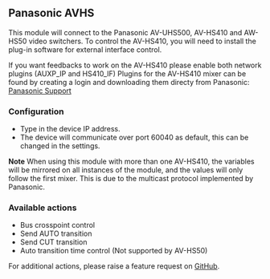 ## Panasonic AVHS

This module will connect to the Panasonic AV-UHS500, AV-HS410 and AW-HS50 video switchers. To control the AV-HS410, you will need to install the plug-in software for external interface control.

If you want feedbacks to work on the AV-HS410 please enable both network plugins (AUXP_IP and HS410_IF)
Plugins for the AV-HS410 mixer can be found by creating a login and downloading them directy from Panasonic: [Panasonic Support](https://eww.pass.panasonic.co.jp/p2ui/guest/TopLogin.do?lang=en&category=pav)

### Configuration

- Type in the device IP address.
- The device will communicate over port 60040 as default, this can be changed in the settings.

**Note** When using this module with more than one AV-HS410, the variables will be mirrored on all instances of the module, and the values will only follow the first mixer. This is due to the multicast protocol implemented by Panasonic.

### Available actions

- Bus crosspoint control
- Send AUTO transition
- Send CUT transition
- Auto transition time control (Not supported by AV-HS50)

For additional actions, please raise a feature request on [GitHub](https://github.com/bitfocus/companion-module-panasonic-avhs/).
